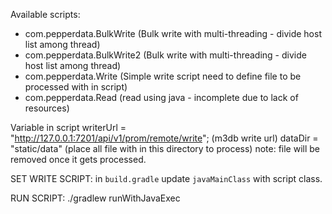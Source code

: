 Available scripts:
- com.pepperdata.BulkWrite (Bulk write with multi-threading - divide host list among thread)
- com.pepperdata.BulkWrite2 (Bulk write with multi-threading - divide host list among thread)
- com.pepperdata.Write (Simple write script need to define file to be processed with in script)
- com.pepperdata.Read (read using java - incomplete due to lack of resources)

Variable in script
writerUrl = "http://127.0.0.1:7201/api/v1/prom/remote/write"; (m3db write url)
dataDir = "static/data" (place all file with in this directory to process)
note: file will be removed once it gets processed.

SET WRITE SCRIPT:
in `build.gradle` update `javaMainClass` with script class.

RUN SCRIPT:
./gradlew runWithJavaExec

